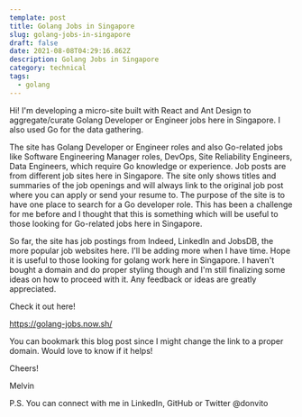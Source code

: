 ```yaml
---
template: post
title: Golang Jobs in Singapore
slug: golang-jobs-in-singapore
draft: false
date: 2021-08-08T04:29:16.862Z
description: Golang Jobs in Singapore
category: technical
tags:
  - golang
---
```

Hi! I'm developing a micro-site built with React and Ant Design to aggregate/curate Golang Developer or Engineer jobs here in Singapore. I also used Go for the data gathering.



The site has Golang Developer or Engineer roles and also Go-related jobs like Software Engineering Manager roles, DevOps, Site Reliability Engineers, Data Engineers, which require Go knowledge or experience. Job posts are from different job sites here in Singapore. The site only shows titles and summaries of the job openings and will always link to the original job post where you can apply or send your resume to. The purpose of the site is to have one place to search for a Go developer role. This has been a challenge for me before and I thought that this is something which will be useful to those looking for Go-related jobs here in Singapore.



So far, the site has job postings from Indeed, LinkedIn and JobsDB, the more popular job websites here. I'll be adding more when I have time.  Hope it is useful to those looking for golang work here in Singapore. I haven't bought a domain and do proper styling though and I'm still finalizing some ideas on how to proceed with it. Any feedback or ideas are greatly appreciated.



Check it out here!

https://golang-jobs.now.sh/



You can bookmark this blog post since I might change the link to a proper domain.  Would love to know if it helps!



Cheers!



Melvin



P.S. You can connect with me in LinkedIn, GitHub or Twitter @donvito
